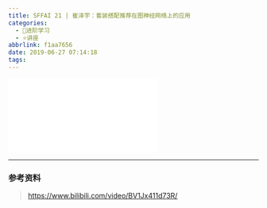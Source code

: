 ```yaml
---
title: SFFAI 21 | 崔泽宇：套装搭配推荐在图神经网络上的应用
categories:
  - 🌙进阶学习
  - ⭐讲座
abbrlink: f1aa7656
date: 2019-06-27 07:14:18
tags:
---
```


<iframe src="//player.bilibili.com/player.html?aid=56986756&bvid=BV1Jx411d73R&cid=99514401&p=1" scrolling="no" border="0" frameborder="no" framespacing="0" allowfullscreen="true"> </iframe>

<!--more-->

***

### 参考资料

> <https://www.bilibili.com/video/BV1Jx411d73R/>
